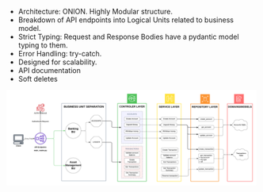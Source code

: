 - Architecture: ONION. Highly Modular structure.
- Breakdown of API endpoints into Logical Units related to business model.
- Strict Typing: Request and Response Bodies have a pydantic model typing to them.
- Error Handling: try-catch.
- Designed for scalability.
- API documentation
- Soft deletes

![screenshot](./Onion_Arch.png)
